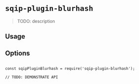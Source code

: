 # `sqip-plugin-blurhash`

> TODO: description

## Usage


## Options

```
```

```
const sqipPluginBlurhash = require('sqip-plugin-blurhash');

// TODO: DEMONSTRATE API
```
